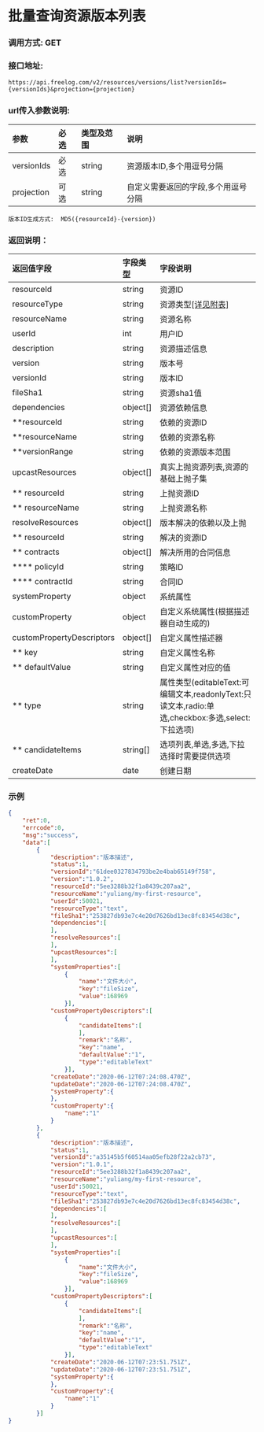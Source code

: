 # 批量查询资源版本列表

### 调用方式: GET

### 接口地址:

```
https://api.freelog.com/v2/resources/versions/list?versionIds={versionIds}&projection={projection}
```

### url传入参数说明:

| 参数 | 必选 | 类型及范围 | 说明 |
| :--- | :--- | :--- | :--- |
| versionIds | 必选 | string | 资源版本ID,多个用逗号分隔 |
| projection | 可选| string | 自定义需要返回的字段,多个用逗号分隔 |
```
版本ID生成方式:  MD5({resourceId}-{version})
```

### 返回说明：

| 返回值字段 | 字段类型 | 字段说明 |
| :--- | :--- | :--- |
| resourceId | string | 资源ID|
| resourceType | string | 资源类型[[详见附表]][资源类型] |
| resourceName | string | 资源名称 |
| userId | int | 用户ID |
| description | string | 资源描述信息 |
| version | string | 版本号 |
| versionId | string | 版本ID |
| fileSha1 | string | 资源sha1值 |
| dependencies | object[] | 资源依赖信息 |
| **resourceId | string | 依赖的资源ID |
| **resourceName | string | 依赖的资源名称 |
| **versionRange | string | 依赖的资源版本范围 |
| upcastResources | object[] | 真实上抛资源列表,资源的基础上抛子集 |
| ** resourceId | string | 上抛资源ID |
| ** resourceName | string | 上抛资源名称 |
| resolveResources | object[] | 版本解决的依赖以及上抛 |
| ** resourceId | string | 解决的资源ID |
| ** contracts | object[] | 解决所用的合同信息 |
| **** policyId | string | 策略ID |
| **** contractId | string | 合同ID |
| systemProperty | object | 系统属性 |
| customProperty | object | 自定义系统属性(根据描述器自动生成的) |
| customPropertyDescriptors | object[] | 自定义属性描述器 |
| ** key | string | 自定义属性名称 |
| ** defaultValue | string | 自定义属性对应的值 |
| ** type | string | 属性类型(editableText:可编辑文本,readonlyText:只读文本,radio:单选,checkbox:多选,select:下拉选项) |
| ** candidateItems | string[] | 选项列表,单选,多选,下拉选择时需要提供选项 |
| createDate | date | 创建日期 |


### 示例

```json
{
    "ret":0,
    "errcode":0,
    "msg":"success",
    "data":[
        {
            "description":"版本描述",
            "status":1,
            "versionId":"61dee0327834793be2e4bab65149f758",
            "version":"1.0.2",
            "resourceId":"5ee3288b32f1a8439c207aa2",
            "resourceName":"yuliang/my-first-resource",
            "userId":50021,
            "resourceType":"text",
            "fileSha1":"253827db93e7c4e20d7626bd13ec8fc83454d38c",
            "dependencies":[
            ],
            "resolveResources":[
            ],
            "upcastResources":[
            ],
            "systemProperties":[
                {
                    "name":"文件大小",
                    "key":"fileSize",
                    "value":168969
                }],
            "customPropertyDescriptors":[
                {
                    "candidateItems":[
                    ],
                    "remark":"名称",
                    "key":"name",
                    "defaultValue":"1",
                    "type":"editableText"
                }],
            "createDate":"2020-06-12T07:24:08.470Z",
            "updateDate":"2020-06-12T07:24:08.470Z",
            "systemProperty":{
            },
            "customProperty":{
                "name":"1"
            }
        },
        {
            "description":"版本描述",
            "status":1,
            "versionId":"a35145b5f60514aa05efb28f22a2cb73",
            "version":"1.0.1",
            "resourceId":"5ee3288b32f1a8439c207aa2",
            "resourceName":"yuliang/my-first-resource",
            "userId":50021,
            "resourceType":"text",
            "fileSha1":"253827db93e7c4e20d7626bd13ec8fc83454d38c",
            "dependencies":[
            ],
            "resolveResources":[
            ],
            "upcastResources":[
            ],
            "systemProperties":[
                {
                    "name":"文件大小",
                    "key":"fileSize",
                    "value":168969
                }],
            "customPropertyDescriptors":[
                {
                    "candidateItems":[
                    ],
                    "remark":"名称",
                    "key":"name",
                    "defaultValue":"1",
                    "type":"editableText"
                }],
            "createDate":"2020-06-12T07:23:51.751Z",
            "updateDate":"2020-06-12T07:23:51.751Z",
            "systemProperty":{
            },
            "customProperty":{
                "name":"1"
            }
        }]
}

```

[资源类型]: /附表/资源类型.html "资源类型"
